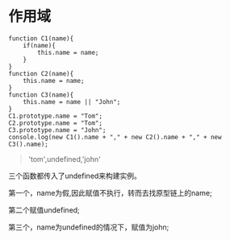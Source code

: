 # 作用域

    function C1(name){
        if(name){
            this.name = name;
        }
    }
    function C2(name){
        this.name = name;
    }
    function C3(name){
        this.name = name || "John";
    }
    C1.prototype.name = "Tom";
    C2.prototype.name = "Tom";
    C3.prototype.name = "John";
    console.log(new C1().name + "," + new C2().name + "," + new C3().name);

>'tom',undefined,'john' 

三个函数都传入了undefined来构建实例。

第一个，name为假,因此赋值不执行，转而去找原型链上的name;

第二个赋值undefined;

第三个，name为undefined的情况下，赋值为john;

